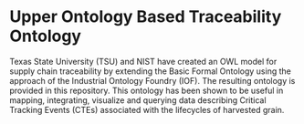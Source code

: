 # Upper Ontology Based Traceability Ontology
Texas State University (TSU) and NIST have created an OWL model for supply chain traceability by extending the Basic Formal Ontology using the approach of the Industrial Ontology Foundry (IOF). The resulting ontology is provided in this repository. This ontology has been shown to be useful in mapping, integrating, visualize and querying data describing Critical Tracking Events (CTEs) associated with the lifecycles of harvested grain.

